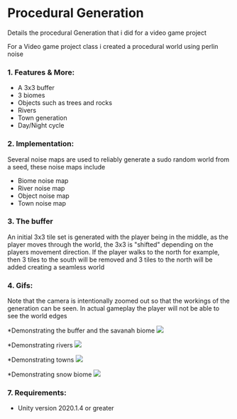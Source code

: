# Procedural Generation 
 Details the procedural Generation that i did for a video game project


For a Video game project class i created a procedural world using perlin noise 

### 1. Features & More:

* A 3x3 buffer
* 3 biomes
* Objects such as trees and rocks
* Rivers
* Town generation
* Day/Night cycle

### 2. Implementation:
Several noise maps are used to reliably generate a sudo random world from a seed, these noise maps include

* Biome noise map
* River noise map
* Object noise map
* Town noise map

### 3. The buffer

An initial 3x3 tile set is generated with the player being in the middle, as the player moves through the world, the 3x3 is "shifted" depending on the players movement direction. If the player walks to the north for example, then 3 tiles to the south will be removed and 3 tiles to the north will be added creating a seamless world  


### 4. Gifs:

Note that the camera is intentionally zoomed out so that the workings of the generation can be seen. In actual gameplay the player will not be able to see the world edges 

*Demonstrating the buffer and the savanah biome
![](GIFs/buffer.gif)

*Demonstrating rivers
![](GIFs/rivers.gif)

*Demonstrating towns
![](GIFs/town.gif)

*Demonstrating snow biome
![](GIFs/snow.gif)

### 7. Requirements:
* Unity version 2020.1.4 or greater 
